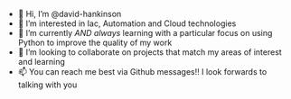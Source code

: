 - 👋 Hi, I’m @david-hankinson
- 👀 I’m interested in Iac, Automation and Cloud technologies
- 🌱 I’m currently *AND always* learning with a particular focus on using Python to improve the quality of my work 
- 💞️ I’m looking to collaborate on projects that match my areas of interest and learning
- 📫 You can reach me best via Github messages!! I look forwards to talking with you

<!---
david-hankinson/david-hankinson is a ✨ special ✨ repository because its `README.md` (this file) appears on your GitHub profile.
You can click the Preview link to take a look at your changes.
--->
